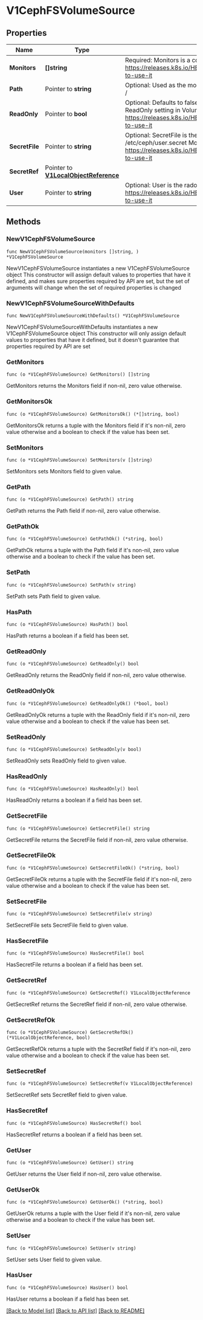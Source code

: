 # V1CephFSVolumeSource

## Properties

Name | Type | Description | Notes
------------ | ------------- | ------------- | -------------
**Monitors** | **[]string** | Required: Monitors is a collection of Ceph monitors More info: https://releases.k8s.io/HEAD/examples/volumes/cephfs/README.md#how-to-use-it | 
**Path** | Pointer to **string** | Optional: Used as the mounted root, rather than the full Ceph tree, default is / | [optional] 
**ReadOnly** | Pointer to **bool** | Optional: Defaults to false (read/write). ReadOnly here will force the ReadOnly setting in VolumeMounts. More info: https://releases.k8s.io/HEAD/examples/volumes/cephfs/README.md#how-to-use-it | [optional] 
**SecretFile** | Pointer to **string** | Optional: SecretFile is the path to key ring for User, default is /etc/ceph/user.secret More info: https://releases.k8s.io/HEAD/examples/volumes/cephfs/README.md#how-to-use-it | [optional] 
**SecretRef** | Pointer to [**V1LocalObjectReference**](V1LocalObjectReference.md) |  | [optional] 
**User** | Pointer to **string** | Optional: User is the rados user name, default is admin More info: https://releases.k8s.io/HEAD/examples/volumes/cephfs/README.md#how-to-use-it | [optional] 

## Methods

### NewV1CephFSVolumeSource

`func NewV1CephFSVolumeSource(monitors []string, ) *V1CephFSVolumeSource`

NewV1CephFSVolumeSource instantiates a new V1CephFSVolumeSource object
This constructor will assign default values to properties that have it defined,
and makes sure properties required by API are set, but the set of arguments
will change when the set of required properties is changed

### NewV1CephFSVolumeSourceWithDefaults

`func NewV1CephFSVolumeSourceWithDefaults() *V1CephFSVolumeSource`

NewV1CephFSVolumeSourceWithDefaults instantiates a new V1CephFSVolumeSource object
This constructor will only assign default values to properties that have it defined,
but it doesn't guarantee that properties required by API are set

### GetMonitors

`func (o *V1CephFSVolumeSource) GetMonitors() []string`

GetMonitors returns the Monitors field if non-nil, zero value otherwise.

### GetMonitorsOk

`func (o *V1CephFSVolumeSource) GetMonitorsOk() (*[]string, bool)`

GetMonitorsOk returns a tuple with the Monitors field if it's non-nil, zero value otherwise
and a boolean to check if the value has been set.

### SetMonitors

`func (o *V1CephFSVolumeSource) SetMonitors(v []string)`

SetMonitors sets Monitors field to given value.


### GetPath

`func (o *V1CephFSVolumeSource) GetPath() string`

GetPath returns the Path field if non-nil, zero value otherwise.

### GetPathOk

`func (o *V1CephFSVolumeSource) GetPathOk() (*string, bool)`

GetPathOk returns a tuple with the Path field if it's non-nil, zero value otherwise
and a boolean to check if the value has been set.

### SetPath

`func (o *V1CephFSVolumeSource) SetPath(v string)`

SetPath sets Path field to given value.

### HasPath

`func (o *V1CephFSVolumeSource) HasPath() bool`

HasPath returns a boolean if a field has been set.

### GetReadOnly

`func (o *V1CephFSVolumeSource) GetReadOnly() bool`

GetReadOnly returns the ReadOnly field if non-nil, zero value otherwise.

### GetReadOnlyOk

`func (o *V1CephFSVolumeSource) GetReadOnlyOk() (*bool, bool)`

GetReadOnlyOk returns a tuple with the ReadOnly field if it's non-nil, zero value otherwise
and a boolean to check if the value has been set.

### SetReadOnly

`func (o *V1CephFSVolumeSource) SetReadOnly(v bool)`

SetReadOnly sets ReadOnly field to given value.

### HasReadOnly

`func (o *V1CephFSVolumeSource) HasReadOnly() bool`

HasReadOnly returns a boolean if a field has been set.

### GetSecretFile

`func (o *V1CephFSVolumeSource) GetSecretFile() string`

GetSecretFile returns the SecretFile field if non-nil, zero value otherwise.

### GetSecretFileOk

`func (o *V1CephFSVolumeSource) GetSecretFileOk() (*string, bool)`

GetSecretFileOk returns a tuple with the SecretFile field if it's non-nil, zero value otherwise
and a boolean to check if the value has been set.

### SetSecretFile

`func (o *V1CephFSVolumeSource) SetSecretFile(v string)`

SetSecretFile sets SecretFile field to given value.

### HasSecretFile

`func (o *V1CephFSVolumeSource) HasSecretFile() bool`

HasSecretFile returns a boolean if a field has been set.

### GetSecretRef

`func (o *V1CephFSVolumeSource) GetSecretRef() V1LocalObjectReference`

GetSecretRef returns the SecretRef field if non-nil, zero value otherwise.

### GetSecretRefOk

`func (o *V1CephFSVolumeSource) GetSecretRefOk() (*V1LocalObjectReference, bool)`

GetSecretRefOk returns a tuple with the SecretRef field if it's non-nil, zero value otherwise
and a boolean to check if the value has been set.

### SetSecretRef

`func (o *V1CephFSVolumeSource) SetSecretRef(v V1LocalObjectReference)`

SetSecretRef sets SecretRef field to given value.

### HasSecretRef

`func (o *V1CephFSVolumeSource) HasSecretRef() bool`

HasSecretRef returns a boolean if a field has been set.

### GetUser

`func (o *V1CephFSVolumeSource) GetUser() string`

GetUser returns the User field if non-nil, zero value otherwise.

### GetUserOk

`func (o *V1CephFSVolumeSource) GetUserOk() (*string, bool)`

GetUserOk returns a tuple with the User field if it's non-nil, zero value otherwise
and a boolean to check if the value has been set.

### SetUser

`func (o *V1CephFSVolumeSource) SetUser(v string)`

SetUser sets User field to given value.

### HasUser

`func (o *V1CephFSVolumeSource) HasUser() bool`

HasUser returns a boolean if a field has been set.


[[Back to Model list]](../README.md#documentation-for-models) [[Back to API list]](../README.md#documentation-for-api-endpoints) [[Back to README]](../README.md)



